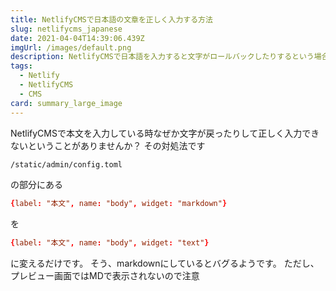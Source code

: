 ```yaml
---
title: NetlifyCMSで日本語の文章を正しく入力する方法
slug: netlifycms_japanese
date: 2021-04-04T14:39:06.439Z
imgUrl: /images/default.png
description: NetlifyCMSで日本語を入力すると文字がロールバックしたりするという場合の対処法！
tags:
  - Netlify
  - NetlifyCMS
  - CMS
card: summary_large_image
---
```

NetlifyCMSで本文を入力している時なぜか文字が戻ったりして正しく入力できないということがありませんか？
その対処法です

```bash
/static/admin/config.toml
```

の部分にある

```toml
{label: "本文", name: "body", widget: "markdown"}

```

を

```toml
{label: "本文", name: "body", widget: "text"}
```

に変えるだけです。
そう、markdownにしているとバグるようです。
ただし、プレビュー画面ではMDで表示されないので注意